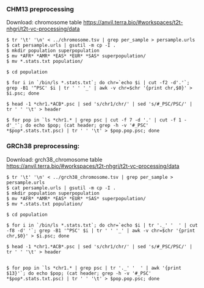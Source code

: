 ### CHM13 preprocessing

Download: chromosome table
https://anvil.terra.bio/#workspaces/t2t-nhgri/t2t-vc-processing/data

```
$ tr '\t' '\n' < ../chromosome.tsv | grep per_sample > persample.urls
$ cat persample.urls | gsutil -m cp -I .
$ mkdir population superpopulation
$ mv *AFR* *AMR* *EAS* *EUR* *SAS* superpopulation/
$ mv *.stats.txt population/

$ cd population

$ for i in `/bin/ls *.stats.txt`; do chr=`echo $i | cut -f2 -d'.'`; grep -B1 '^PSC' $i | tr ' ' '_' | awk -v chr=$chr '{print chr,$0}' > $i.psc; done

$ head -1 *chr1.*ACB*.psc | sed 's/chr1/chr/' | sed 's/#_PSC/PSC/' | tr ' ' '\t' > header

$ for pop in `ls *chr1.* | grep psc | cut -f 7 -d '.' | cut -f 1 -d'_'`; do echo $pop; (cat header; grep -h -v '#_PSC' *$pop*.stats.txt.psc) | tr ' ' '\t' > $pop.pop.psc; done

```



### GRCh38 preprocessing:

Download: grch38_chromosome table
https://anvil.terra.bio/#workspaces/t2t-nhgri/t2t-vc-processing/data


```
$ tr '\t' '\n' < ../grch38_chromosome.tsv | grep per_sample > persample.urls
$ cat persample.urls | gsutil -m cp -I .
$ mkdir population superpopulation
$ mv *AFR* *AMR* *EAS* *EUR* *SAS* superpopulation/
$ mv *.stats.txt population/

$ cd population

$ for i in `/bin/ls *.stats.txt`; do chr=`echo $i | tr '._' '  ' | cut -f8 -d' '`; grep -B1 '^PSC' $i | tr ' ' '_' | awk -v chr=$chr '{print chr,$0}' > $i.psc; done

$ head -1 *chr1.*ACB*.psc | sed 's/chr1/chr/' | sed 's/#_PSC/PSC/' | tr ' ' '\t' > header


$ for pop in `ls *chr1.* | grep psc | tr '._' '  ' | awk '{print $13}'`; do echo $pop; (cat header; grep -h -v '#_PSC' *$pop*.stats.txt.psc) | tr ' ' '\t' > $pop.pop.psc; done

```


